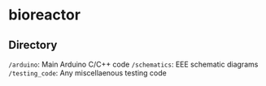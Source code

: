 # bioreactor
## Directory
`/arduino`: Main Arduino C/C++ code
`/schematics`: EEE schematic diagrams
`/testing_code`: Any miscellaenous testing code
